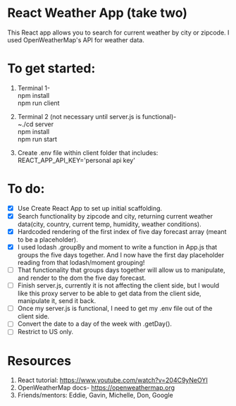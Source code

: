 # React Weather App (take two)

This React app allows you to search for current weather by city or zipcode. I used OpenWeatherMap's API for weather data.

# To get started:

1. Terminal 1-  
   npm install  
   npm run client

2. Terminal 2 (not necessary until server.js is functional)-  
   ~./cd server  
   npm install  
   npm run start

3. Create .env file within client folder that includes:  
   REACT_APP_API_KEY='personal api key'

# To do:

- [x] Use Create React App to set up initial scaffolding.
- [x] Search functionality by zipcode and city, returning current weather data(city, country, current temp, humidity, weather conditions).
- [x] Hardcoded rendering of the first index of five day forecast array (meant to be a placeholder).
- [x] I used lodash .groupBy and moment to write a function in App.js that groups the five days together. And I now have the first day placeholder reading from that lodash/moment grouping!
- [ ] That functionality that groups days together will allow us to manipulate, and render to the dom the five day forecast.
- [ ] Finish server.js, currently it is not affecting the client side, but I would like this proxy server to be able to get data from the client side, manipulate it, send it back.
- [ ] Once my server.js is functional, I need to get my .env file out of the client side.
- [ ] Convert the date to a day of the week with .getDay().
- [ ] Restrict to US only.

# Resources

1. React tutorial: https://www.youtube.com/watch?v=204C9yNeOYI
2. OpenWeatherMap docs- https://openweathermap.org
3. Friends/mentors: Eddie, Gavin, Michelle, Don, Google
